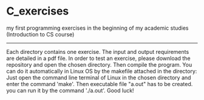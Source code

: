 # C_exercises
my first programming exercises in the beginning of my academic studies (Introduction to CS course)

*************************************************************************************
Each directory contains one exercise. The input and output requirements are detailed in a pdf file.
In order to test an exercise, please download the repository and open the chosen directory.
Then compile the program. You can do it automatically in Linux OS by the makefile attached in the directory: 
Just open the command line terminal of Linux in the chosen directory and enter the command 'make'.
Then executable file "a.out" has to be created. you can run it by the command './a.out'.
Good luck!
